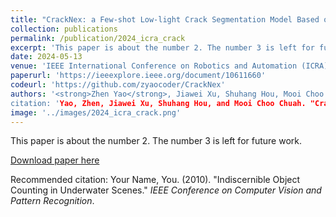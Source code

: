 ```yaml
---
title: "CrackNex: a Few-shot Low-light Crack Segmentation Model Based on Retinex Theory for UAV Inspections"
collection: publications
permalink: /publication/2024_icra_crack
excerpt: 'This paper is about the number 2. The number 3 is left for future work.'
date: 2024-05-13
venue: 'IEEE International Conference on Robotics and Automation (ICRA), 2024'
paperurl: 'https://ieeexplore.ieee.org/document/10611660'
codeurl: 'https://github.com/zyaocoder/CrackNex'
authors: '<strong>Zhen Yao</strong>, Jiawei Xu, Shuhang Hou, Mooi Choo Chuah
citation: 'Yao, Zhen, Jiawei Xu, Shuhang Hou, and Mooi Choo Chuah. "Cracknex: a few-shot low-light crack segmentation model based on retinex theory for uav inspections." arXiv preprint arXiv:2403.03063 (2024).'
image: '../images/2024_icra_crack.png'
---
```

This paper is about the number 2. The number 3 is left for future work.

[Download paper here](https://ieeexplore.ieee.org/document/10611660)

Recommended citation: Your Name, You. (2010). "Indiscernible Object Counting in Underwater Scenes." <i>IEEE Conference on Computer Vision and Pattern Recognition</i>.
